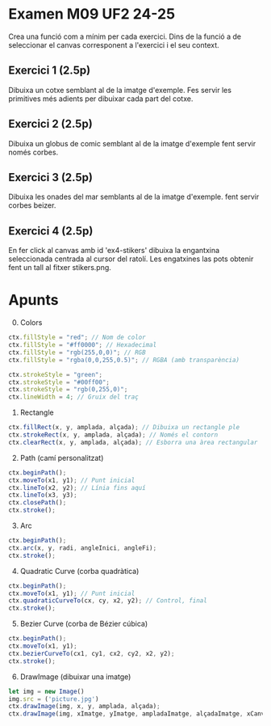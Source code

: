 # Examen M09 UF2 24-25
Crea una funció com a mínim per cada exercici. Dins de la funció a de seleccionar el canvas corresponent a l'exercici i el seu context.

## Exercici 1 (2.5p)
Dibuixa un cotxe semblant al de la imatge d'exemple. Fes servir les primitives més adients per dibuixar cada part del cotxe.

## Exercici 2 (2.5p)
Dibuixa un globus de comic semblant al de la imatge d'exemple fent servir només corbes.

## Exercici 3 (2.5p)
Dibuixa les onades del mar semblants al de la imatge d'exemple. fent servir corbes beizer.

## Exercici 4 (2.5p)
En fer click al canvas amb id 'ex4-stikers' dibuixa la engantxina seleccionada centrada al cursor del ratolí. Les engatxines las pots obtenir fent un tall al fitxer stikers.png.

# Apunts
0. Colors
```js
ctx.fillStyle = "red"; // Nom de color
ctx.fillStyle = "#ff0000"; // Hexadecimal
ctx.fillStyle = "rgb(255,0,0)"; // RGB
ctx.fillStyle = "rgba(0,0,255,0.5)"; // RGBA (amb transparència)

ctx.strokeStyle = "green";
ctx.strokeStyle = "#00ff00";
ctx.strokeStyle = "rgb(0,255,0)";
ctx.lineWidth = 4; // Gruix del traç
```

1. Rectangle

```js
ctx.fillRect(x, y, amplada, alçada); // Dibuixa un rectangle ple
ctx.strokeRect(x, y, amplada, alçada); // Només el contorn
ctx.clearRect(x, y, amplada, alçada); // Esborra una àrea rectangular
```

2. Path (camí personalitzat)

```js
ctx.beginPath();
ctx.moveTo(x1, y1); // Punt inicial
ctx.lineTo(x2, y2); // Línia fins aquí
ctx.lineTo(x3, y3);
ctx.closePath();
ctx.stroke();
```
3. Arc

```js
ctx.beginPath();
ctx.arc(x, y, radi, angleInici, angleFi);
ctx.stroke();
```

4. Quadratic Curve (corba quadràtica)

```js
ctx.beginPath();
ctx.moveTo(x1, y1); // Punt inicial
ctx.quadraticCurveTo(cx, cy, x2, y2); // Control, final
ctx.stroke();
```

5. Bezier Curve (corba de Bézier cúbica)

```js
ctx.beginPath();
ctx.moveTo(x1, y1);
ctx.bezierCurveTo(cx1, cy1, cx2, cy2, x2, y2);
ctx.stroke();
```
6. DrawImage (dibuixar una imatge)

```js
let img = new Image()
img.src = ('picture.jpg')
ctx.drawImage(img, x, y, amplada, alçada);
ctx.drawImage(img, xImatge, yImatge, ampladaImatge, alçadaImatge, xCanvas, yCanvas, ampladaCanvas, alçadaCanvas);
```


